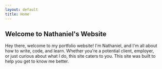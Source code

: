 ```yaml
---
layout: default
title: Home
---
```


## Welcome to Nathaniel's Website

Hey there, welcome to my portfolio website! I'm Nathaniel, and I'm all about how to write, code, and learn. Whether you're a potential client, employer, or just curious about what I do, this site caters to you. This site was built to help you get to know me better. 